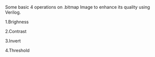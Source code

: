 Some basic 4 operations on .bitmap Image to enhance its quality using Verilog.

1.Brighness 

2.Contrast

3.Invert

4.Threshold

